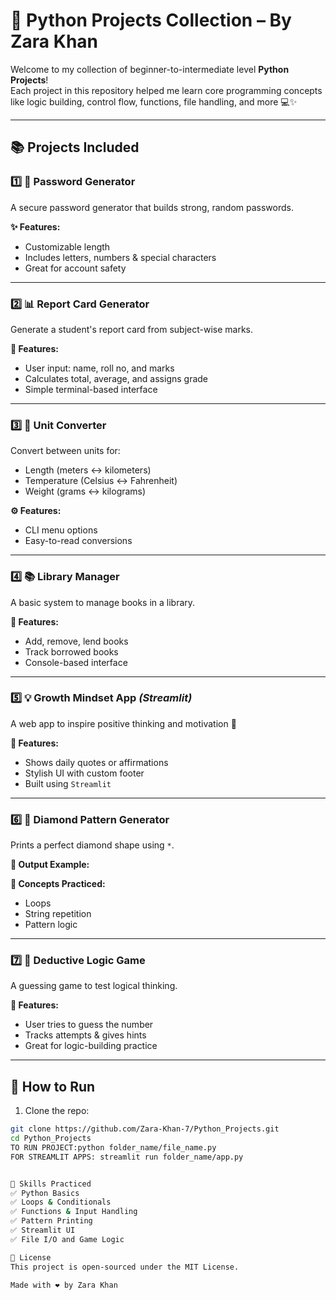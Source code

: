 # 🐍 Python Projects Collection – By Zara Khan

Welcome to my collection of beginner-to-intermediate level **Python Projects**!  
Each project in this repository helped me learn core programming concepts like logic building, control flow, functions, file handling, and more 💻✨

---

## 📚 Projects Included

### 1️⃣ 🔐 Password Generator  
A secure password generator that builds strong, random passwords.

**✨ Features:**
- Customizable length
- Includes letters, numbers & special characters
- Great for account safety

---

### 2️⃣ 📊 Report Card Generator  
Generate a student's report card from subject-wise marks.

**📝 Features:**
- User input: name, roll no, and marks
- Calculates total, average, and assigns grade
- Simple terminal-based interface

---

### 3️⃣ 🔁 Unit Converter  
Convert between units for:
- Length (meters ↔ kilometers)
- Temperature (Celsius ↔ Fahrenheit)
- Weight (grams ↔ kilograms)

**⚙️ Features:**
- CLI menu options
- Easy-to-read conversions

---

### 4️⃣ 📚 Library Manager  
A basic system to manage books in a library.

**📘 Features:**
- Add, remove, lend books
- Track borrowed books
- Console-based interface

---

### 5️⃣ 💡 Growth Mindset App *(Streamlit)*  
A web app to inspire positive thinking and motivation 🌈

**🌟 Features:**
- Shows daily quotes or affirmations
- Stylish UI with custom footer
- Built using `Streamlit`

---

### 6️⃣ 💎 Diamond Pattern Generator  
Prints a perfect diamond shape using `*`.

**🎨 Output Example:**

**📌 Concepts Practiced:**
- Loops
- String repetition
- Pattern logic

---

### 7️⃣ 🧠 Deductive Logic Game  
A guessing game to test logical thinking.

**🎯 Features:**
- User tries to guess the number
- Tracks attempts & gives hints
- Great for logic-building practice

---

## 🚀 How to Run

1. Clone the repo:
```bash
git clone https://github.com/Zara-Khan-7/Python_Projects.git
cd Python_Projects
TO RUN PROJECT:python folder_name/file_name.py
FOR STREAMLIT APPS: streamlit run folder_name/app.py


💬 Skills Practiced
✅ Python Basics
✅ Loops & Conditionals
✅ Functions & Input Handling
✅ Pattern Printing
✅ Streamlit UI
✅ File I/O and Game Logic

📄 License
This project is open-sourced under the MIT License.

Made with ❤️ by Zara Khan
